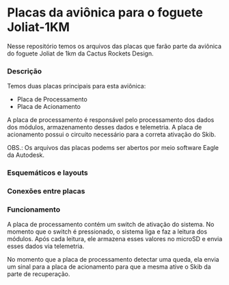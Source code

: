 # Placas da aviônica para o foguete Joliat-1KM

Nesse repositório temos os arquivos das placas que farão parte da aviônica do foguete Joliat de 1km da Cactus Rockets Design.

### Descrição

Temos duas placas principais para esta aviônica:
- Placa de Processamento
- Placa de Acionamento

A placa de processamento é responsável pelo processamento dos dados dos módulos, armazenamento desses dados e telemetria. A placa de acionamento possui o circuito necessário para a correta ativação do Skib.

OBS.: Os arquivos das placas podems ser abertos por meio software Eagle da Autodesk.

### Esquemáticos e layouts

### Conexões entre placas

### Funcionamento

A placa de processamento contém um switch de ativação do sistema. No momento que o switch é pressionado, o sistema liga e faz a leitura dos módulos. Após cada leitura, ele armazena esses valores no microSD e envia esses dados via telemetria.

No momento que a placa de processamento detectar uma queda, ela envia um sinal para a placa de acionamento para que a mesma ative o Skib da parte de recuperação.